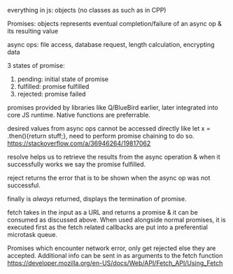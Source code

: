 everything in js: objects (no classes as such as in CPP)

Promises: objects represents eventual completion/failure of an async op & its resulting value

async ops: file access, database request, length calculation, encrypting data

3 states of promise:
1. pending: initial state of promise
2. fulfilled: promise fulfilled
3. rejected: promise failed

promises provided by libraries like Q/BlueBird earlier, later integrated into core JS runtime. Native functions are preferrable.

desired values from async ops cannot be accessed directly like let x = .then(){return stuff;}, need to perform promise chaining to do so. https://stackoverflow.com/a/36946264/19817062

resolve helps us to retrieve the results from the async operation & when it successfully works we say the promise fulfilled. 

reject returns the error that is to be shown when the async op was not successful.

finally is *always* returned, displays the termination of promise.

fetch takes in the input as a URL and returns a promise & it can be consumed as discussed above. When used alongside normal promises, it is executed first as the fetch related callbacks are put into a preferential microtask queue.

Promises which encounter network error, only get rejected else they are accepted. Additional info can be sent in as  arguments to the fetch function https://developer.mozilla.org/en-US/docs/Web/API/Fetch_API/Using_Fetch

